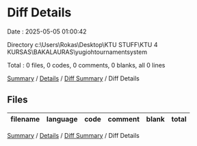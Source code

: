 # Diff Details

Date : 2025-05-05 01:00:42

Directory c:\\Users\\Rokas\\Desktop\\KTU STUFF\\KTU 4 KURSAS\\BAKALAURAS\\yugiohtournamentsystem

Total : 0 files,  0 codes, 0 comments, 0 blanks, all 0 lines

[Summary](results.md) / [Details](details.md) / [Diff Summary](diff.md) / Diff Details

## Files
| filename | language | code | comment | blank | total |
| :--- | :--- | ---: | ---: | ---: | ---: |

[Summary](results.md) / [Details](details.md) / [Diff Summary](diff.md) / Diff Details
